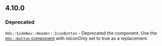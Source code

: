 ## 4.10.0

### Deprecated

`Hds::SideNav::Header::IconButton` - Deprecated the component. Use the [`Hds::Button` component](/components/button) with isIconOnly set to true as a replacement.